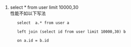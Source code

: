 
1. select * from user limit 10000,30  
         性能不如以下写法

          select  a.* from user a
        
          left join (select id from user limit 10000,30) b
        
          on a.id = b.id 